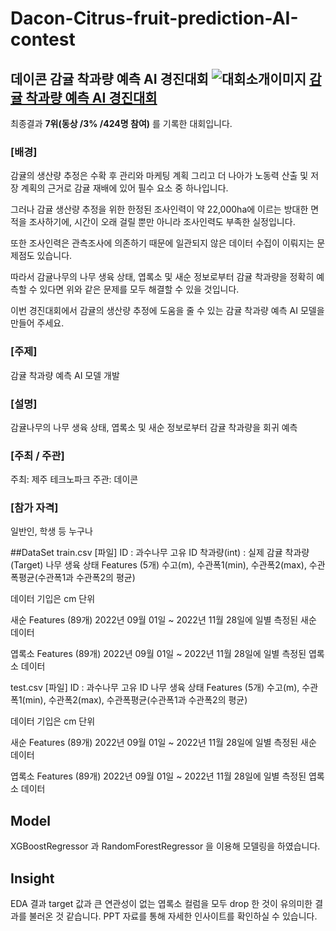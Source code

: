 # Dacon-Citrus-fruit-prediction-AI-contest
데이콘 감귤 착과량 예측 AI 경진대회
![대회소개이미지](https://user-images.githubusercontent.com/92534659/209781272-c4640520-62ce-4965-b9f1-d68d69bea9bc.png)
[감귤 착과량 예측 AI 경진대회](https://dacon.io/competitions/official/236038/overview/description)
---
최종결과 **7위(동상 /3% /424명 참여)** 를 기록한 대회입니다.



### [배경] 
감귤의 생산량 추정은 수확 후 관리와 마케팅 계획 그리고 더 나아가 노동력 산출 및 저장 계획의 근거로 감귤 재배에 있어 필수 요소 중 하나입니다.

그러나 감귤 생산량 추정을 위한 한정된 조사인력이 약 22,000ha에 이르는 방대한 면적을 조사하기에, 시간이 오래 걸릴 뿐만 아니라 조사인력도 부족한 실정입니다. 

또한 조사인력은 관측조사에 의존하기 때문에 일관되지 않은 데이터 수집이 이뤄지는 문제점도 있습니다. 

따라서 감귤나무의 나무 생육 상태, 엽록소 및 새순 정보로부터 감귤 착과량을 정확히 예측할 수 있다면 위와 같은 문제를 모두 해결할 수 있을 것입니다.

이번 경진대회에서 감귤의 생산량 추정에 도움을 줄 수 있는 감귤 착과량 예측 AI 모델을 만들어 주세요.



### [주제]
감귤 착과량 예측 AI 모델 개발



### [설명]
감귤나무의 나무 생육 상태, 엽록소 및 새순 정보로부터 감귤 착과량을 회귀 예측


### [주최 / 주관]
주최: 제주 테크노파크
주관: 데이콘


### [참가 자격]
일반인, 학생 등 누구나

##DataSet
train.csv [파일]
ID : 과수나무 고유 ID
착과량(int) : 실제 감귤 착과량 (Target)
나무 생육 상태 Features (5개)
수고(m), 수관폭1(min), 수관폭2(max), 수관폭평균(수관폭1과 수관폭2의 평균)

데이터 기입은 cm 단위

새순 Features (89개)
2022년 09월 01일 ~ 2022년 11월 28일에 일별 측정된 새순 데이터

엽록소 Features (89개)
2022년 09월 01일 ~ 2022년 11월 28일에 일별 측정된 엽록소 데이터



test.csv [파일]
ID : 과수나무 고유 ID
나무 생육 상태 Features (5개)
수고(m), 수관폭1(min), 수관폭2(max), 수관폭평균(수관폭1과 수관폭2의 평균)

데이터 기입은 cm 단위

새순 Features (89개)
2022년 09월 01일 ~ 2022년 11월 28일에 일별 측정된 새순 데이터

엽록소 Features (89개)
2022년 09월 01일 ~ 2022년 11월 28일에 일별 측정된 엽록소 데이터

## Model
XGBoostRegressor 과 RandomForestRegressor 을 이용해 모델링을 하였습니다.


## Insight
EDA 결과 target 값과 큰 연관성이 없는 엽록소 컬럼을 모두 drop 한 것이 유의미한 결과를 불러온 것 같습니다. PPT 자료를 통해 자세한 인사이트를 확인하실 수 있습니다.

####
